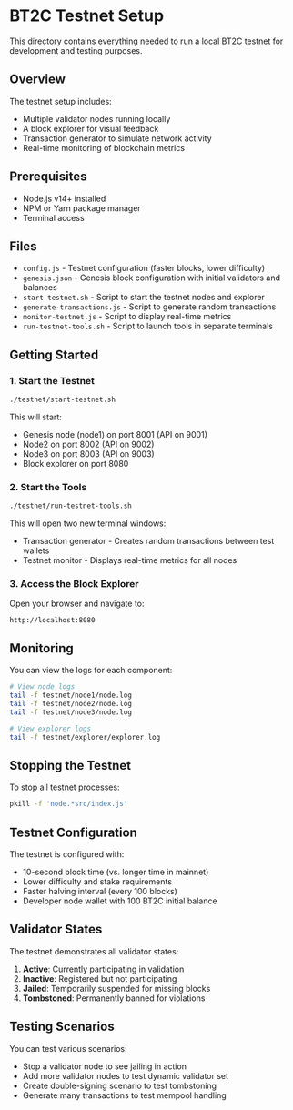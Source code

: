 # BT2C Testnet Setup

This directory contains everything needed to run a local BT2C testnet for development and testing purposes.

## Overview

The testnet setup includes:

- Multiple validator nodes running locally
- A block explorer for visual feedback
- Transaction generator to simulate network activity
- Real-time monitoring of blockchain metrics

## Prerequisites

- Node.js v14+ installed
- NPM or Yarn package manager
- Terminal access

## Files

- `config.js` - Testnet configuration (faster blocks, lower difficulty)
- `genesis.json` - Genesis block configuration with initial validators and balances
- `start-testnet.sh` - Script to start the testnet nodes and explorer
- `generate-transactions.js` - Script to generate random transactions
- `monitor-testnet.js` - Script to display real-time metrics
- `run-testnet-tools.sh` - Script to launch tools in separate terminals

## Getting Started

### 1. Start the Testnet

```bash
./testnet/start-testnet.sh
```

This will start:
- Genesis node (node1) on port 8001 (API on 9001)
- Node2 on port 8002 (API on 9002)
- Node3 on port 8003 (API on 9003)
- Block explorer on port 8080

### 2. Start the Tools

```bash
./testnet/run-testnet-tools.sh
```

This will open two new terminal windows:
- Transaction generator - Creates random transactions between test wallets
- Testnet monitor - Displays real-time metrics for all nodes

### 3. Access the Block Explorer

Open your browser and navigate to:
```
http://localhost:8080
```

## Monitoring

You can view the logs for each component:

```bash
# View node logs
tail -f testnet/node1/node.log
tail -f testnet/node2/node.log
tail -f testnet/node3/node.log

# View explorer logs
tail -f testnet/explorer/explorer.log
```

## Stopping the Testnet

To stop all testnet processes:

```bash
pkill -f 'node.*src/index.js'
```

## Testnet Configuration

The testnet is configured with:
- 10-second block time (vs. longer time in mainnet)
- Lower difficulty and stake requirements
- Faster halving interval (every 100 blocks)
- Developer node wallet with 100 BT2C initial balance

## Validator States

The testnet demonstrates all validator states:
1. **Active**: Currently participating in validation
2. **Inactive**: Registered but not participating
3. **Jailed**: Temporarily suspended for missing blocks
4. **Tombstoned**: Permanently banned for violations

## Testing Scenarios

You can test various scenarios:
- Stop a validator node to see jailing in action
- Add more validator nodes to test dynamic validator set
- Create double-signing scenario to test tombstoning
- Generate many transactions to test mempool handling
